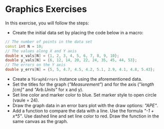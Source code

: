 # Graphics Exercises

In this exercise, you will follow the steps:
- Create the initial data set by placing the code below in a macro:
```c++
// The number of points in the data set
const int N = 10;
// The values along X and Y axis
double x_vals[N] = {1, 2, 3, 4, 5, 6, 7, 8, 9, 10};
double y_vals[N] = {6, 12, 14, 20, 22, 24, 35, 45, 44, 53};
// The errors on the Y axis
double y_errs[N] = {5, 5, 4.7, 4.5, 4.2, 5.1, 2.9, 4.1, 4.8, 5.43};
```
- Create a `TGraphErrors` instance using the aforementioned data.
- Set the titles for the graph (*"Measurement"*) and for the axis ("*length [cm]"* and *"Arb.Units"* for x and y).
- Set line color and marker color to blue. Set marker style to open circle (vaule = 24).
- Draw the graph data in an error bars plot with the draw options: *"APE"*.
- Add a function to compare the data with a line. Use the formula *"-1 + x\*5"*. Use dashed line and set line color to red. Draw the function in the same canvas as the graph. 

